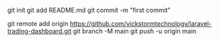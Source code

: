 <!-- create a new repository on the command line -->

git init
git add README.md
git commit -m "first commit"

<!-- Run all below command at ones after the first one -->
<!-- Don't forget to rename the git project name to your current project -->
git remote add origin https://github.com/vickstormtechnology/laravel-trading-dashboard.git
git branch -M main
git push -u origin main